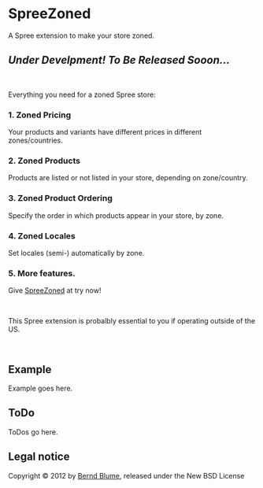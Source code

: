 # SpreeZoned

A Spree extension to make your store zoned.

## *Under Develpment! To Be Released Sooon...*

&nbsp;

Everything you need for a zoned Spree store:

### 1. Zoned Pricing

Your products and variants have different prices in different zones/countries.

### 2. Zoned Products

Products are listed or not listed in your store, depending on zone/country.

### 3. Zoned Product Ordering

Specify the order in which products appear in your store, by zone.

### 4. Zoned Locales

Set locales (semi-) automatically by zone.

### 5. More features.

Give [SpreeZoned](http://github.com/berndblume/spree_zoned) at try now!

&nbsp;

This Spree extension is probalbly essential to you if operating outside of the US.

&nbsp;

## Example

Example goes here.

## ToDo

ToDos go here.

## Legal notice

Copyright &copy; 2012 by [Bernd Blume](http://berndblume.com), released under the New BSD License
